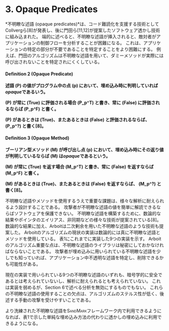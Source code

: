 # 3. Opaque Predicates

*不明瞭な述語 (opaque predicates)*は、コード難読化を支援する技術としてCollvergら[8]が発表し、後に門田ら[11,12]が提案したソフトウェア透かし技術に組み込まれた。
端的に述べると、不明瞭な述語が挿入されると、敵対者がアプリケーションの制御フローを分析することが困難になる。
これは、アプリケーションの特定の部分が不要であることを特定することをより困難にする。
例えば、門田のアルゴリズムは不明瞭な述語を用いて、ダミーメソッドが実際には呼び出されないことを特定されにくくしている。

#### Definition 2 (Opaque Predicate)

<!-- textlint-disable ja-hiragana-keishikimeishi -->
<b>述語 \(P\) の値がプログラム中の点 \(p\) において、埋め込み時に判明していれば*opaque*であるいう。</b>
<!-- textlint-enable -->

<b>\(P\) が常に \(True\) に評価される場合 \(P_p^T\) と書き、常に \(False\) に評価されるならば \(P_p^F\) と書く。</b>

<!-- textlint-disable japanese/no-doubled-joshi -->
<!-- textlint-disable ja-technical-writing/no-exclamation-question-mark -->
<b>\(P\) があるときは \(True\)、またあるときは \(False\) と評価されるならば、 \(P_p^?\) と書く[8]。</b>
<!-- textlint-enable -->

#### Definition 3 (Opaque Method)

<b>ブーリアン型メソッド \(M\) が呼び出し点 \(p\) において、埋め込み時にその返り値が判明しているならば \(M\) は*opaque*であるという。</b>

<b>\(M\) が常に \(True\) を返す場合 \(M_p^T\) と書き、常に \(False\) を返すならば \(M_p^F\) と書く。</b>

<!-- textlint-disable japanese/no-doubled-joshi -->
<!-- textlint-disable ja-technical-writing/no-exclamation-question-mark -->
<b>\(M\) があるときは \(True\)、またあるときは \(False\) を返すならば、 \(M_p^?\) と書く[8]。</b>
<!-- textlint-enable -->

不明瞭な述語やメソッドを使用するうえで重要な課題は、様々な解析に耐えられるよう設計することである。
攻撃者が不明瞭な述語の値を簡単に解読できるならばソフトウェアを保護できない。
不明瞭な述語を構築するために、数論的な結果やポインタのエイリアス、非同期などの様々な技術が提案されている[8]。
数論的な結果に加え、Arboitは二次剰余を用いた不明瞭な述語のような技術も提案した。
Arboitのアルゴリズムの現状の実装は数論的には真に不明瞭な述語とメソッドを使用している。
表1にこれまでに実装した9つの実装を示す。
Arboitのアルゴリズム重要な点は、不明瞭な述語のライブラリは秘密にしておかなければならないことである。
攻撃者が埋め込みに用いられている不明瞭な述語を少しでも知っていれば、アプリケーション中不透明な述語を特定し、削除できるかも可能性がある。

現在の実装で用いられている9つの不明瞭な述語のいずれも、暗号学的に安全であるとは考えられていないし、解析に耐えられるとも考えられていない。
これは実装を弱めるが、Section 6で述べる分析を無効にするものでもない。
これらの不明瞭な述語の使用することの欠点は、アルゴリズムのステルス性が低く、後述する手動の攻撃を受けやすいことである。
<!-- textlint-disable japanese/no-doubled-joshi -->
より洗練された不明瞭な述語をS<span style="font-size: .7em">AND</span>M<span style="font-size: .7em">ARK</span>フレームワーク内で利用できるようになれば、表1で示した単純な埋め込み方法の代わりに透かしの埋め込みに利用できるようになる。
<!-- textlint-enable -->
